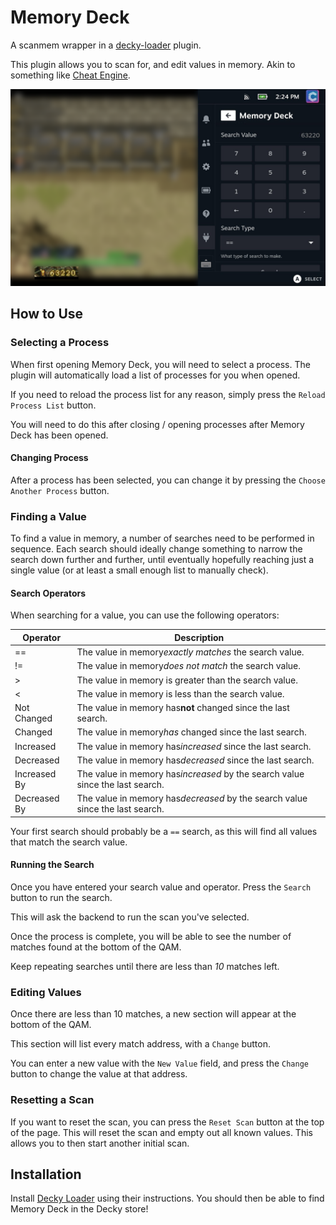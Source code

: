 # Memory Deck

A scanmem wrapper in a [decky-loader](https://github.com/SteamDeckHomebrew/decky-loader) plugin.

This plugin allows you to scan for, and edit values in memory. Akin to something like [Cheat Engine](https://cheatengine.org).

![Memory Deck](image/README/1664125159778.png)

## How to Use

### Selecting a Process

When first opening Memory Deck, you will need to select a process. The plugin will automatically load a list of processes for you when opened.

If you need to reload the process list for any reason, simply press the `Reload Process List` button.

You will need to do this after closing / opening processes after Memory Deck has been opened.

#### Changing Process

After a process has been selected, you can change it by pressing the `Choose Another Process` button.

### Finding a Value

To find a value in memory, a number of searches need to be performed in sequence.
Each search should ideally change something to narrow the search down further and further, until eventually hopefully reaching just a single value (or at least a small enough list to manually check).

#### Search Operators

When searching for a value, you can use the following operators:

| Operator     | Description                                                                       |
| ------------ | --------------------------------------------------------------------------------- |
| ==           | The value in memory*exactly matches* the search value.                         |
| !=           | The value in memory*does not match* the search value.                          |
| &gt;         | The value in memory is greater than the search value.                             |
| &lt;         | The value in memory is less than the search value.                                |
| Not Changed  | The value in memory has**not** changed since the last search.               |
| Changed      | The value in memory*has* changed since the last search.                        |
| Increased    | The value in memory has*increased* since the last search.                      |
| Decreased    | The value in memory has*decreased* since the last search.                      |
| Increased By | The value in memory has*increased* by the search value since the last search.  |
| Decreased By | The value in memory has*decreased* by the search value since the last search.  |

Your first search should probably be a `==` search, as this will find all values that match the search value.

#### Running the Search

Once you have entered your search value and operator. Press the `Search` button to run the search.

This will ask the backend to run the scan you've selected.

Once the process is complete, you will be able to see the number of matches found at the bottom of the QAM.

Keep repeating searches until there are less than *10* matches left.

### Editing Values
Once there are less than 10 matches, a new section will appear at the bottom of the QAM.

This section will list every match address, with a `Change` button.

You can enter a new value with the `New Value` field, and press the `Change` button to change the value at that address.

### Resetting a Scan
If you want to reset the scan, you can press the `Reset Scan` button at the top of the page.
This will reset the scan and empty out all known values. This allows you to then start another initial scan.

## Installation
Install [Decky Loader](https://github.com/SteamDeckHomebrew/decky-loader) using their instructions.
You should then be able to find Memory Deck in the Decky store!